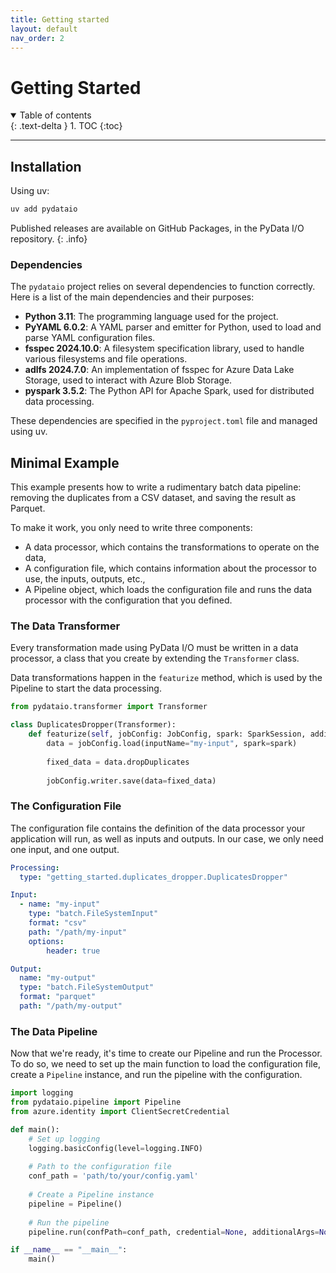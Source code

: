 ```yaml
---
title: Getting started
layout: default
nav_order: 2
---
```

# Getting Started
<details open markdown="block">
  <summary>
    Table of contents
  </summary>
  {: .text-delta }
1. TOC
{:toc}
</details>

--- 

## Installation

Using uv:

```sh
uv add pydataio
```

Published releases are available on GitHub Packages, in the PyData I/O repository.
{: .info}

### Dependencies

The `pydataio` project relies on several dependencies to function correctly. Here is a list of the main dependencies and their purposes:

- **Python 3.11**: The programming language used for the project.
- **PyYAML 6.0.2**: A YAML parser and emitter for Python, used to load and parse YAML configuration files.
- **fsspec 2024.10.0**: A filesystem specification library, used to handle various filesystems and file operations.
- **adlfs 2024.7.0**: An implementation of fsspec for Azure Data Lake Storage, used to interact with Azure Blob Storage.
- **pyspark 3.5.2**: The Python API for Apache Spark, used for distributed data processing.

These dependencies are specified in the `pyproject.toml` file and managed using uv.


## Minimal Example

This example presents how to write a rudimentary batch data pipeline: removing the duplicates from a CSV dataset, and saving the result as Parquet.

To make it work, you only need to write three components:

* A data processor, which contains the transformations to operate on the data,
* A configuration file, which contains information about the processor to use, the inputs, outputs, etc.,
* A Pipeline object, which loads the configuration file and runs the data processor with the configuration that you
  defined.

### The Data Transformer

Every transformation made using PyData I/O must be written in a data processor, a class that you create by extending the `Transformer` class.

Data transformations happen in the `featurize` method, which is used by the Pipeline to start the data processing.

```python
from pydataio.transformer import Transformer

class DuplicatesDropper(Transformer):
    def featurize(self, jobConfig: JobConfig, spark: SparkSession, additionalArgs: dict = None):
        data = jobConfig.load(inputName="my-input", spark=spark)
        
        fixed_data = data.dropDuplicates
        
        jobConfig.writer.save(data=fixed_data)
```

### The Configuration File

The configuration file contains the definition of the data processor your application will run, as well as inputs and
outputs. In our case, we only need one input, and one output.

```yaml
Processing:
  type: "getting_started.duplicates_dropper.DuplicatesDropper"

Input:
  - name: "my-input"
    type: "batch.FileSystemInput"
    format: "csv"
    path: "/path/my-input"
    options:
        header: true

Output:
  name: "my-output"
  type: "batch.FileSystemOutput"
  format: "parquet"
  path: "/path/my-output"
```

### The Data Pipeline

Now that we're ready, it's time to create our Pipeline and run the Processor. To do so, we need to set up the main function to load the configuration file, create a `Pipeline` instance, and run the pipeline with the configuration.

```python
import logging
from pydataio.pipeline import Pipeline
from azure.identity import ClientSecretCredential

def main():
    # Set up logging
    logging.basicConfig(level=logging.INFO)
    
    # Path to the configuration file
    conf_path = 'path/to/your/config.yaml'
    
    # Create a Pipeline instance
    pipeline = Pipeline()
    
    # Run the pipeline
    pipeline.run(confPath=conf_path, credential=None, additionalArgs=None)

if __name__ == "__main__":
    main()
```

